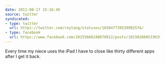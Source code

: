 ```yaml
---
date: 2011-08-17 15:16:45
source: twitter
syndicated:
- type: twitter
  url: https://twitter.com/roytang/statuses/103847739539992576/
- type: facebook
  url: https://www.facebook.com/10155666240078912/posts/10150266053363912
---
```


Every time my niece uses the iPad I have to close like thirty different apps after I get it back.